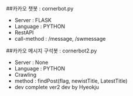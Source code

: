 ##카카오 챗봇 : cornerbot.py
  - Server : FLASK
  - Language : PYTHON
  - RestAPI
  - call-method : /message, /swmessage

##카카오 메시지 구석봇 : cornerbot2.py
  - Server : None
  - Language : PYTHON
  - Crawling
  - method : findPost(flag, newistTitle, LatestTitle)
- dev complete
ver2 dev by Hyeokju
